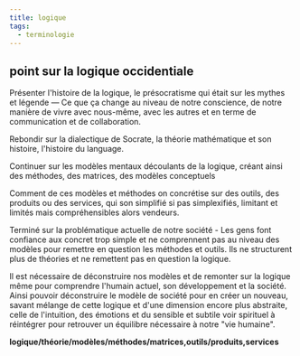 ```yaml
---
title: logique
tags:
  - terminologie
---
```

## point sur la logique occidentiale

Présenter l'histoire de la logique, le présocratisme qui était sur les mythes et légende — Ce que ça change au niveau de notre conscience, de notre manière de vivre avec nous-même, avec les autres et en terme de communication et de collaboration.

Rebondir sur la dialectique de Socrate, la théorie mathématique et son histoire, l'histoire du language.

Continuer sur les modèles mentaux découlants de la logique, créant ainsi des méthodes, des matrices, des modèles conceptuels

Comment de ces modèles et méthodes on concrétise sur des outils, des produits ou des services, qui son simplifié si pas simplexifiés, limitant et limités mais compréhensibles alors vendeurs.

Terminé sur la problématique actuelle de notre société - Les gens font confiance aux concret trop simple et ne comprennent pas au niveau des modèles pour remettre en question les méthodes et outils. Ils ne structurent plus de théories et ne remettent pas en question la logique.

Il est nécessaire de déconstruire nos modèles et de remonter sur la logique même pour comprendre l'humain actuel, son développement et la société. Ainsi pouvoir déconstruire le modèle de société pour en créer un nouveau, savant mélange de cette logique et d'une dimension encore plus abstraite, celle de l'intuition, des émotions et du sensible et subtile voir spirituel à réintégrer pour retrouver un équilibre nécessaire à notre "vie humaine".

**logique/théorie/modèles/méthodes/matrices,outils/produits,services**